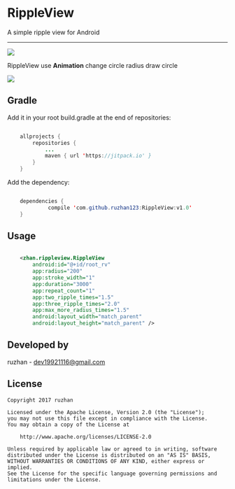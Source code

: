
RippleView
===============

A simple ripple view for Android


-----


![](https://github.com/ruzhan123/RippleView/raw/master/gif/ripple.gif)




RippleView use **Animation** change circle radius draw circle

[![](https://jitpack.io/v/ruzhan123/RippleView.svg)](https://jitpack.io/#ruzhan123/RippleView)

Gradle
------

Add it in your root build.gradle at the end of repositories:


```java

	allprojects {
		repositories {
			...
			maven { url 'https://jitpack.io' }
		}
	}
```

Add the dependency:


```java

	dependencies {
	         compile 'com.github.ruzhan123:RippleView:v1.0'
	}
```

Usage
-----

```xml

	<zhan.rippleview.RippleView
	    android:id="@+id/root_rv"
	    app:radius="200"
	    app:stroke_width="1"
	    app:duration="3000"
	    app:repeat_count="1"
	    app:two_ripple_times="1.5"
	    app:three_ripple_times="2.0"
	    app:max_more_radius_times="1.5"
	    android:layout_width="match_parent"
	    android:layout_height="match_parent" />
```

Developed by
-------

 ruzhan - <a href='javascript:'>dev19921116@gmail.com</a>


License
-------

    Copyright 2017 ruzhan

    Licensed under the Apache License, Version 2.0 (the "License");
    you may not use this file except in compliance with the License.
    You may obtain a copy of the License at

        http://www.apache.org/licenses/LICENSE-2.0

    Unless required by applicable law or agreed to in writing, software
    distributed under the License is distributed on an "AS IS" BASIS,
    WITHOUT WARRANTIES OR CONDITIONS OF ANY KIND, either express or implied.
    See the License for the specific language governing permissions and
    limitations under the License.
